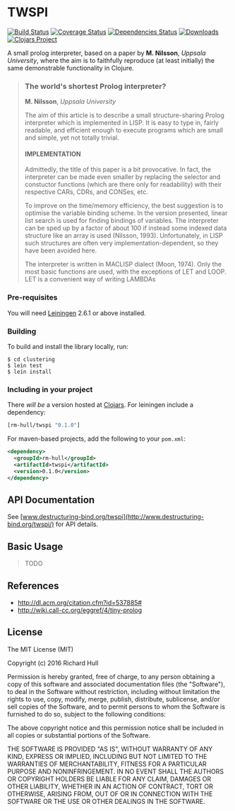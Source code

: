 # TWSPI
[![Build Status](https://travis-ci.org/rm-hull/twspi.svg?branch=master)](http://travis-ci.org/rm-hull/twspi) [![Coverage Status](https://coveralls.io/repos/rm-hull/twspi/badge.svg?branch=master)](https://coveralls.io/r/rm-hull/twspi?branch=master) [![Dependencies Status](https://jarkeeper.com/rm-hull/twspi/status.svg)](https://jarkeeper.com/rm-hull/twspi) [![Downloads](https://jarkeeper.com/rm-hull/twspi/downloads.svg)](https://jarkeeper.com/rm-hull/twspi) [![Clojars Project](https://img.shields.io/clojars/v/rm-hull/twspi.svg)](https://clojars.org/rm-hull/twspi)

A small prolog interpreter, based on a paper by **M. Nilsson**, _Uppsala University_, 
where the aim is to faithfully reproduce (at least initially) the same demonstrable 
functionality in Clojure.

> ### The world's shortest Prolog interpreter?
> **M. Nilsson**, _Uppsala University_
>
> The aim of this article is to describe a small structure-sharing Prolog interpreter
> which is implemented in LISP. It is easy to type in, fairly readable, and efficient
> enough to execute programs which are small and simple, yet not totally trivial.
>
> #### IMPLEMENTATION
> Admittedly, the title of this paper is a bit provocative. In fact, the interpreter
> can be made even smaller by replacing the selector and constuctor functions
> (which are there only for readability) with their respective CARs, CDRs, and
> CONSes, etc.
>
> To improve on the time/memory efficiency, the best suggestion is to optimise
> the variable binding scheme. In the version presented, linear list search is used
> for finding bindings of variables. The interpreter can be sped up by a factor of
> about 100 if instead some indexed data structure like an array is used (Nilsson, 
> 1993). Unfortunately, in LISP such structures are often very implementation-dependent,
> so they have been avoided here.
>
> The interpreter is written in MACLISP dialect (Moon, 1974). Only the most basic
> functions are used, with the exceptions of LET and LOOP. LET is a convenient
> way of writing LAMBDAs

### Pre-requisites

You will need [Leiningen](https://github.com/technomancy/leiningen) 2.6.1 or above installed.

### Building

To build and install the library locally, run:

    $ cd clustering
    $ lein test
    $ lein install

### Including in your project

There _will be_ a version hosted at [Clojars](https://clojars.org/rm-hull/twspi).
For leiningen include a dependency:

```clojure
[rm-hull/twspi "0.1.0"]
```

For maven-based projects, add the following to your `pom.xml`:

```xml
<dependency>
  <groupId>rm-hull</groupId>
  <artifactId>twspi</artifactId>
  <version>0.1.0</version>
</dependency>
```

## API Documentation

See [www.destructuring-bind.org/twspi](http://www.destructuring-bind.org/twspi/) for API details.

## Basic Usage

> TODO

## References

* http://dl.acm.org/citation.cfm?id=537885#
* http://wiki.call-cc.org/eggref/4/tiny-prolog

## License

The MIT License (MIT)

Copyright (c) 2016 Richard Hull

Permission is hereby granted, free of charge, to any person obtaining a copy of
this software and associated documentation files (the "Software"), to deal in
the Software without restriction, including without limitation the rights to
use, copy, modify, merge, publish, distribute, sublicense, and/or sell copies of
the Software, and to permit persons to whom the Software is furnished to do so,
subject to the following conditions:

The above copyright notice and this permission notice shall be included in all
copies or substantial portions of the Software.

THE SOFTWARE IS PROVIDED "AS IS", WITHOUT WARRANTY OF ANY KIND, EXPRESS OR
IMPLIED, INCLUDING BUT NOT LIMITED TO THE WARRANTIES OF MERCHANTABILITY, FITNESS
FOR A PARTICULAR PURPOSE AND NONINFRINGEMENT. IN NO EVENT SHALL THE AUTHORS OR
COPYRIGHT HOLDERS BE LIABLE FOR ANY CLAIM, DAMAGES OR OTHER LIABILITY, WHETHER
IN AN ACTION OF CONTRACT, TORT OR OTHERWISE, ARISING FROM, OUT OF OR IN
CONNECTION WITH THE SOFTWARE OR THE USE OR OTHER DEALINGS IN THE SOFTWARE.
